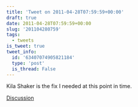 ```yaml
---
title: 'Tweet on 2011-04-28T07:59:59+00:00'
draft: true
date: 2011-04-28T07:59:59+00:00
slug: '201104280759'
tags:
  - tweets
is_tweet: true
tweet_info:
  id: '63407074905821184'
  type: 'post'
  is_thread: False
---
```




Kila Shaker is the fix I needed at this point in time.

[Discussion](https://x.com/sytelus/status/63407074905821184)
